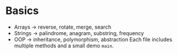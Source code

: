 # Basics
- Arrays → reverse, rotate, merge, search
- Strings → palindrome, anagram, substring, frequency
- OOP → inheritance, polymorphism, abstraction
Each file includes multiple methods and a small demo `main`.
